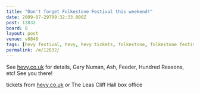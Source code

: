 ```yaml
---
title: "Don't forget Folkestone Festival this weekend!"
date: 2009-07-29T09:32:33.000Z
post: 12832
board: 8
layout: post
venue: v8848
tags: [hevy festival, hevy, hevy tickets, folkestone, folkestone festival, gary numan, ash, feeder]
permalink: /m/12832/
---
```

See <a href="http://www.hevy.co.uk">hevy.co.uk</a> for details, Gary Numan, Ash, Feeder, Hundred Reasons, etc! See you there!

tickets from <a href="http://www.hevy.co.uk">hevy.co.uk</a> or The Leas Cliff Hall box office
